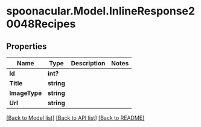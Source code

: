 # spoonacular.Model.InlineResponse20048Recipes
## Properties

Name | Type | Description | Notes
------------ | ------------- | ------------- | -------------
**Id** | **int?** |  | 
**Title** | **string** |  | 
**ImageType** | **string** |  | 
**Url** | **string** |  | 

[[Back to Model list]](../README.md#documentation-for-models) [[Back to API list]](../README.md#documentation-for-api-endpoints) [[Back to README]](../README.md)

